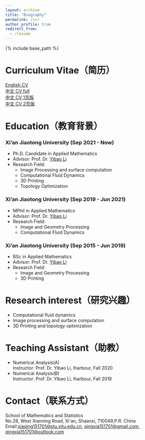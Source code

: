 ```yaml
---
layout: archive
title: "Biography"
permalink: /cv/
author_profile: true
redirect_from:
  - /resume
---
```


{% include base_path %}

Curriculum Vitae（简历）
=====
[English CV](https://qingxiaxjtu.com/files/CV-EN.pdf)   
[中文 CV full](https://qingxiaxjtu.com/files/CV-CN.pdf)   
[中文 CV 1页版](https://qingxiaxjtu.com/files/CV-CN2.pdf)   
[中文 CV 2页版](https://qingxiaxjtu.com/files/CV-CN3.pdf)   

Education（教育背景）
======
### Xi’an Jiaotong University (Sep 2021 - Now)
+ Ph.D. Candidate in Applied Mathematics
+ Advisor: Prof. Dr. [Yibao Li](http://gr.xjtu.edu.cn/web/yibaoli)
+ Research Field:   
    - Image Processing and surface computation
    - Computational Fluid Dynamics   
    - 3D Printing     
    - Topology Optimization    

### Xi’an Jiaotong University (Sep 2019 - Jun 2021)
+ MPhil in Applied Mathematics
+ Advisor: Prof. Dr. [Yibao Li](http://gr.xjtu.edu.cn/web/yibaoli)
+ Research Field:   
    - Image and Geometry Processing
    - Computational Fluid Dynamics 

### Xi’an Jiaotong University (Sep 2015 - Jun 2019)
+ BSc in Applied Mathematics
+ Advisor: Prof. Dr. [Yibao Li](http://gr.xjtu.edu.cn/web/yibaoli)
+ Research Field:    
    - Image and Geometry Processing
    - 3D Printing 
  
Research interest（研究兴趣）
=====
+ Computational fluid dynamics
+ Image processing and surface computation
+ 3D Printing and topology optimization

Teaching Assistant（助教）
======
+ Numerical Analysis(A)   
Instructor: Prof. Dr. Yibao Li, Iharbour, Fall 2020
+ Numerical Analysis(B)   
Instructor: Prof. Dr. Yibao Li, Iharbour, Fall 2019   
  
  
Contact（联系方式）
======
School of Mathematics and Statistics   
No.28, West Xianning Road, Xi'an, Shaanxi, 710049,P.R. China   
Email:xiaqing151701@stu.xjtu.edu.cn, qingxia151701@gmail.com, qingxia151701@outlook.com
